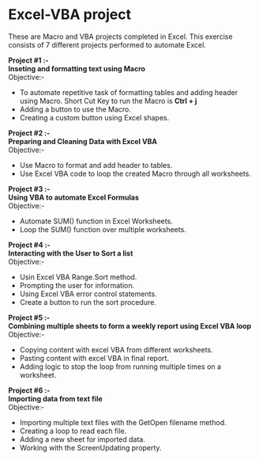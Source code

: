 # Excel-VBA project
These are Macro and VBA projects completed in Excel. This exercise consists of 7 different projects performed to automate Excel.

**Project #1 :-** <br />
**Inseting and formatting text using Macro** <br />
  Objective:- <br />
  * To automate repetitive task of formatting tables and adding header using Macro. Short Cut Key to run the Macro is **Ctrl + j** <br />
  * Adding a button to  use the Macro. <br />
  * Creating a custom button using Excel shapes. <br />

  **Project #2 :-** <br />
  **Preparing and Cleaning Data with Excel VBA** <br />
  Objective:- <br />
  * Use Macro to format and add header to tables. <br />
  * Use Excel VBA code to loop the created Macro through all worksheets. <br />

  **Project #3 :-** <br />
  **Using VBA to automate Excel Formulas** <br />
  Objective:- <br />
  * Automate SUM() function in Excel Worksheets. <br />
  * Loop the SUM() function over multiple worksheets. <br />

  **Project #4 :-** <br />
  **Interacting with the User to Sort a list** <br />
  Objective:- <br />
  * Usin Excel VBA Range.Sort method. <br />
  * Prompting the user for information. <br />
  * Using Excel VBA error control statements. <br />
  * Create a button to run the sort procedure. <br />

  **Project #5 :-** <br />
  **Combining multiple sheets to form a weekly report using Excel VBA loop** <br />
  Objective:- <br />
  * Copying content with excel VBA from different worksheets.
  * Pasting content with excel VBA in final report.
  * Adding logic to stop the loop from running multiple times on a worksheet.

  **Project #6 :-** <br />
  **Importing data from text file** <br />
  Objective:- <br />
  * Importing multiple text files with the GetOpen filename method. <br />
  * Creating a loop to read each file. <br />
  * Adding a new sheet for imported data. <br />
  * Working with the ScreenUpdating property. <br />

  
    
    
  
  

  


  
  
  
